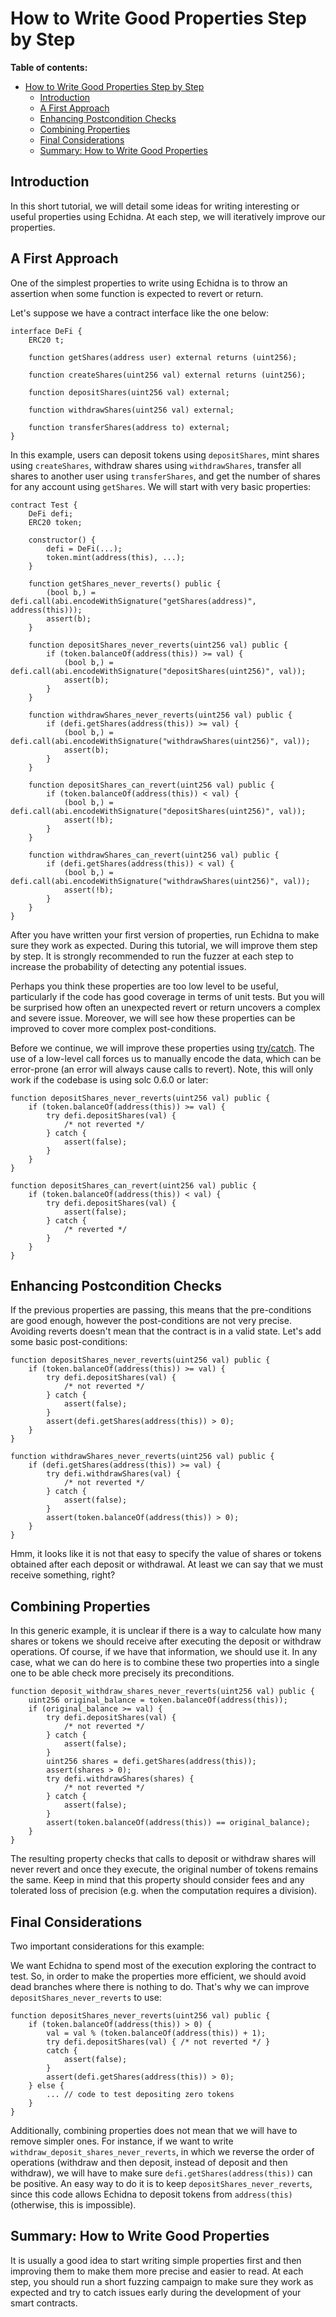 # How to Write Good Properties Step by Step

**Table of contents:**

- [How to Write Good Properties Step by Step](#how-to-write-good-properties-step-by-step)
  - [Introduction](#introduction)
  - [A First Approach](#a-first-approach)
  - [Enhancing Postcondition Checks](#enhancing-postcondition-checks)
  - [Combining Properties](#combining-properties)
  - [Final Considerations](#final-considerations)
  - [Summary: How to Write Good Properties](#summary-how-to-write-good-properties)

## Introduction

In this short tutorial, we will detail some ideas for writing interesting or useful properties using Echidna. At each step, we will iteratively improve our properties.

## A First Approach

One of the simplest properties to write using Echidna is to throw an assertion when some function is expected to revert or return.

Let's suppose we have a contract interface like the one below:

```solidity
interface DeFi {
    ERC20 t;

    function getShares(address user) external returns (uint256);

    function createShares(uint256 val) external returns (uint256);

    function depositShares(uint256 val) external;

    function withdrawShares(uint256 val) external;

    function transferShares(address to) external;
}
```

In this example, users can deposit tokens using `depositShares`, mint shares using `createShares`, withdraw shares using `withdrawShares`, transfer all shares to another user using `transferShares`, and get the number of shares for any account using `getShares`. We will start with very basic properties:

```solidity
contract Test {
    DeFi defi;
    ERC20 token;

    constructor() {
        defi = DeFi(...);
        token.mint(address(this), ...);
    }

    function getShares_never_reverts() public {
        (bool b,) = defi.call(abi.encodeWithSignature("getShares(address)", address(this)));
        assert(b);
    }

    function depositShares_never_reverts(uint256 val) public {
        if (token.balanceOf(address(this)) >= val) {
            (bool b,) = defi.call(abi.encodeWithSignature("depositShares(uint256)", val));
            assert(b);
        }
    }

    function withdrawShares_never_reverts(uint256 val) public {
        if (defi.getShares(address(this)) >= val) {
            (bool b,) = defi.call(abi.encodeWithSignature("withdrawShares(uint256)", val));
            assert(b);
        }
    }

    function depositShares_can_revert(uint256 val) public {
        if (token.balanceOf(address(this)) < val) {
            (bool b,) = defi.call(abi.encodeWithSignature("depositShares(uint256)", val));
            assert(!b);
        }
    }

    function withdrawShares_can_revert(uint256 val) public {
        if (defi.getShares(address(this)) < val) {
            (bool b,) = defi.call(abi.encodeWithSignature("withdrawShares(uint256)", val));
            assert(!b);
        }
    }
}

```

After you have written your first version of properties, run Echidna to make sure they work as expected. During this tutorial, we will improve them step by step. It is strongly recommended to run the fuzzer at each step to increase the probability of detecting any potential issues.

Perhaps you think these properties are too low level to be useful, particularly if the code has good coverage in terms of unit tests.
But you will be surprised how often an unexpected revert or return uncovers a complex and severe issue. Moreover, we will see how these properties can be improved to cover more complex post-conditions.

Before we continue, we will improve these properties using [try/catch](https://docs.soliditylang.org/en/v0.6.0/control-structures.html#try-catch). The use of a low-level call forces us to manually encode the data, which can be error-prone (an error will always cause calls to revert). Note, this will only work if the codebase is using solc 0.6.0 or later:

```solidity
function depositShares_never_reverts(uint256 val) public {
    if (token.balanceOf(address(this)) >= val) {
        try defi.depositShares(val) {
            /* not reverted */
        } catch {
            assert(false);
        }
    }
}

function depositShares_can_revert(uint256 val) public {
    if (token.balanceOf(address(this)) < val) {
        try defi.depositShares(val) {
            assert(false);
        } catch {
            /* reverted */
        }
    }
}
```

## Enhancing Postcondition Checks

If the previous properties are passing, this means that the pre-conditions are good enough, however the post-conditions are not very precise.
Avoiding reverts doesn't mean that the contract is in a valid state. Let's add some basic post-conditions:

```solidity
function depositShares_never_reverts(uint256 val) public {
    if (token.balanceOf(address(this)) >= val) {
        try defi.depositShares(val) {
            /* not reverted */
        } catch {
            assert(false);
        }
        assert(defi.getShares(address(this)) > 0);
    }
}

function withdrawShares_never_reverts(uint256 val) public {
    if (defi.getShares(address(this)) >= val) {
        try defi.withdrawShares(val) {
            /* not reverted */
        } catch {
            assert(false);
        }
        assert(token.balanceOf(address(this)) > 0);
    }
}
```

Hmm, it looks like it is not that easy to specify the value of shares or tokens obtained after each deposit or withdrawal. At least we can say that we must receive something, right?

## Combining Properties

In this generic example, it is unclear if there is a way to calculate how many shares or tokens we should receive after executing the deposit or withdraw operations. Of course, if we have that information, we should use it. In any case, what we can do here is to combine these two properties into a single one to be able check more precisely its preconditions.

```solidity
function deposit_withdraw_shares_never_reverts(uint256 val) public {
    uint256 original_balance = token.balanceOf(address(this));
    if (original_balance >= val) {
        try defi.depositShares(val) {
            /* not reverted */
        } catch {
            assert(false);
        }
        uint256 shares = defi.getShares(address(this));
        assert(shares > 0);
        try defi.withdrawShares(shares) {
            /* not reverted */
        } catch {
            assert(false);
        }
        assert(token.balanceOf(address(this)) == original_balance);
    }
}
```

The resulting property checks that calls to deposit or withdraw shares will never revert and once they execute, the original number of tokens remains the same. Keep in mind that this property should consider fees and any tolerated loss of precision (e.g. when the computation requires a division).

## Final Considerations

Two important considerations for this example:

We want Echidna to spend most of the execution exploring the contract to test. So, in order to make the properties more efficient, we should avoid dead branches where there is nothing to do. That's why we can improve `depositShares_never_reverts` to use:

```solidity
function depositShares_never_reverts(uint256 val) public {
    if (token.balanceOf(address(this)) > 0) {
        val = val % (token.balanceOf(address(this)) + 1);
        try defi.depositShares(val) { /* not reverted */ }
        catch {
            assert(false);
        }
        assert(defi.getShares(address(this)) > 0);
    } else {
        ... // code to test depositing zero tokens
    }
}
```

Additionally, combining properties does not mean that we will have to remove simpler ones. For instance, if we want to write `withdraw_deposit_shares_never_reverts`, in which we reverse the order of operations (withdraw and then deposit, instead of deposit and then withdraw), we will have to make sure `defi.getShares(address(this))` can be positive. An easy way to do it is to keep `depositShares_never_reverts`, since this code allows Echidna to deposit tokens from `address(this)` (otherwise, this is impossible).

## Summary: How to Write Good Properties

It is usually a good idea to start writing simple properties first and then improving them to make them more precise and easier to read. At each step, you should run a short fuzzing campaign to make sure they work as expected and try to catch issues early during the development of your smart contracts.
